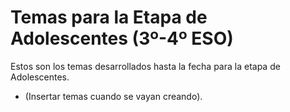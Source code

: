 # Temas para la Etapa de Adolescentes (3º-4º ESO)

Estos son los temas desarrollados hasta la fecha para la etapa de Adolescentes.

- (Insertar temas cuando se vayan creando).
